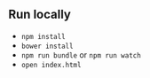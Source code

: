 Run locally
-----------

- `npm install`
- `bower install`
- `npm run bundle` or `npm run watch`
- `open index.html`
